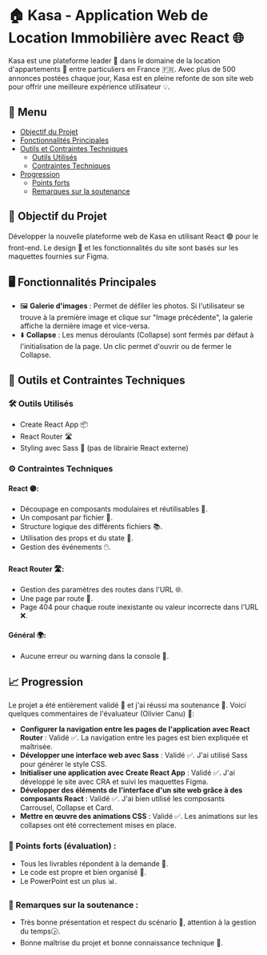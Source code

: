 # 🏠 Kasa - Application Web de Location Immobilière avec React 🌐

Kasa est une plateforme leader 🚀 dans le domaine de la location d'appartements 🏢 entre particuliers en France 🇫🇷. Avec plus de 500 annonces postées chaque jour, Kasa est en pleine refonte de son site web pour offrir une meilleure expérience utilisateur 💡.

## 📌 Menu

- [Objectif du Projet](#-objectif-du-projet)
- [Fonctionnalités Principales](#-fonctionnalités-principales)
- [Outils et Contraintes Techniques](#-outils-et-contraintes-techniques)
  - [Outils Utilisés](#-outils-utilisés)
  - [Contraintes Techniques](#-contraintes-techniques)
- [Progression](#-progression)
  - [Points forts](#-points-forts)
  - [Remarques sur la soutenance](#-remarques-sur-la-soutenance)

## 🎯 Objectif du Projet

Développer la nouvelle plateforme web de Kasa en utilisant React 🟣 pour le front-end. Le design 🎨 et les fonctionnalités du site sont basés sur les maquettes fournies sur Figma.

## 🖥️ Fonctionnalités Principales

- 🖼️ **Galerie d'images** : Permet de défiler les photos. Si l'utilisateur se trouve à la première image et clique sur "Image précédente", la galerie affiche la dernière image et vice-versa.
- ⬇️ **Collapse** : Les menus déroulants (Collapse) sont fermés par défaut à l'initialisation de la page. Un clic permet d'ouvrir ou de fermer le Collapse.

## 🔧 Outils et Contraintes Techniques

### 🛠️ Outils Utilisés

- Create React App 📦
- React Router 🛣️
- Styling avec Sass 🎨 (pas de librairie React externe)

### ⚙️ Contraintes Techniques

#### React 🟣:

- Découpage en composants modulaires et réutilisables 🧩.
- Un composant par fichier 📁.
- Structure logique des différents fichiers 📚.
- Utilisation des props et du state 🔄.
- Gestion des événements 🖱️.

#### React Router 🛣️:

- Gestion des paramètres des routes dans l'URL 🌐.
- Une page par route 📄.
- Page 404 pour chaque route inexistante ou valeur incorrecte dans l'URL ❌.

#### Général 🌍:

- Aucune erreur ou warning dans la console 🚫.

## 📈 Progression

Le projet a été entièrement validé 🎉 et j'ai réussi ma soutenance 🎉. 
Voici quelques commentaires de l'évaluateur (Olivier Canu) 📝:

- **Configurer la navigation entre les pages de l'application avec React Router** : Validé ✅. 
La navigation entre les pages est bien expliquée et maîtrisée.
- **Développer une interface web avec Sass** : Validé ✅. 
J'ai utilisé Sass pour générer le style CSS.
- **Initialiser une application avec Create React App** : Validé ✅. 
J'ai développé le site avec CRA et suivi les maquettes Figma.
- **Développer des éléments de l'interface d'un site web grâce à des composants React** : Validé ✅. 
J'ai bien utilisé les composants Carrousel, Collapse et Card.
- **Mettre en œuvre des animations CSS** : Validé ✅. 
Les animations sur les collapses ont été correctement mises en place.

### 🌟 Points forts (évaluation) :

- Tous les livrables répondent à la demande 📜.
- Le code est propre et bien organisé 🧹.
- Le PowerPoint est un plus 📊.

### 📝 Remarques sur la soutenance :

- Très bonne présentation et respect du scénario 🎤, attention à la gestion du temps🕞.
- Bonne maîtrise du projet et bonne connaissance technique 💼.
